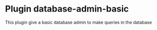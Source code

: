 # Plugin database-admin-basic

This plugin give a basic database admin to make queries in the database